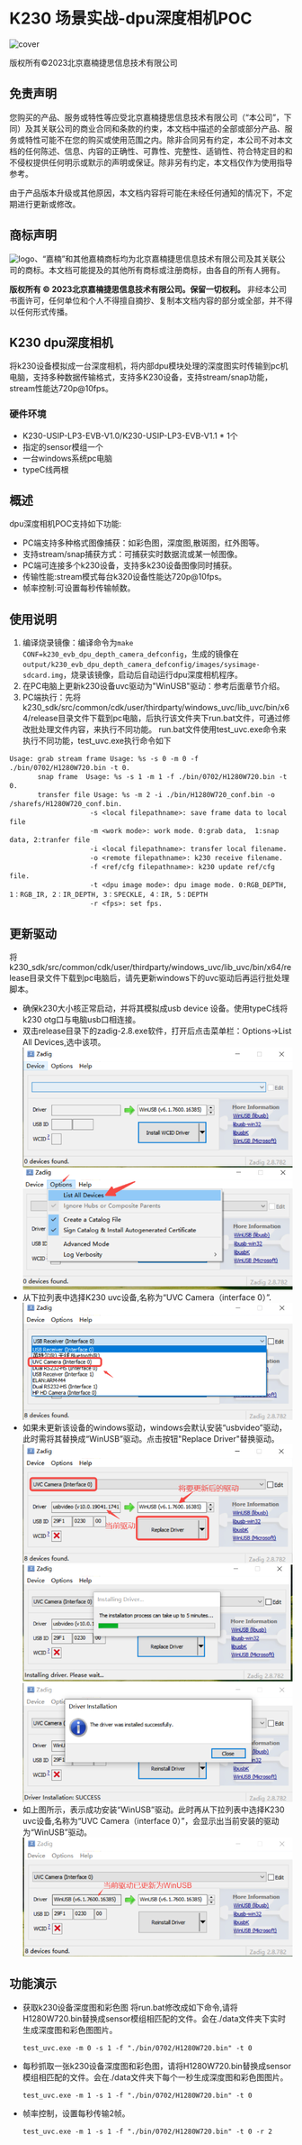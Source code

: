# K230 场景实战-dpu深度相机POC

![cover](images/canaan-cover.png)

版权所有©2023北京嘉楠捷思信息技术有限公司

<div style="page-break-after:always"></div>

## 免责声明

您购买的产品、服务或特性等应受北京嘉楠捷思信息技术有限公司（“本公司”，下同）及其关联公司的商业合同和条款的约束，本文档中描述的全部或部分产品、服务或特性可能不在您的购买或使用范围之内。除非合同另有约定，本公司不对本文档的任何陈述、信息、内容的正确性、可靠性、完整性、适销性、符合特定目的和不侵权提供任何明示或默示的声明或保证。除非另有约定，本文档仅作为使用指导参考。

由于产品版本升级或其他原因，本文档内容将可能在未经任何通知的情况下，不定期进行更新或修改。

## 商标声明

![logo](images/logo.png)、“嘉楠”和其他嘉楠商标均为北京嘉楠捷思信息技术有限公司及其关联公司的商标。本文档可能提及的其他所有商标或注册商标，由各自的所有人拥有。

**版权所有 © 2023北京嘉楠捷思信息技术有限公司。保留一切权利。**
非经本公司书面许可，任何单位和个人不得擅自摘抄、复制本文档内容的部分或全部，并不得以任何形式传播。

<div style="page-break-after:always"></div>

## K230 dpu深度相机

将k230设备模拟成一台深度相机，将内部dpu模块处理的深度图实时传输到pc机电脑，支持多种数据传输格式，支持多K230设备，支持stream/snap功能，stream性能达720p@10fps。

### 硬件环境

- K230-USIP-LP3-EVB-V1.0/K230-USIP-LP3-EVB-V1.1 * 1个
- 指定的sensor模组一个
- 一台windows系统pc电脑
- typeC线两根

## 概述

dpu深度相机POC支持如下功能:

- PC端支持多种格式图像捕获：如彩色图，深度图,散斑图，红外图等。
- 支持stream/snap捕获方式：可捕获实时数据流或某一帧图像。
- PC端可连接多个k230设备，支持多k230设备图像同时捕获。
- 传输性能:stream模式每台k320设备性能达720p@10fps。
- 帧率控制:可设置每秒传输帧数。

## 使用说明

1. 编译烧录镜像：编译命令为`make CONF=k230_evb_dpu_depth_camera_defconfig`，生成的镜像在`output/k230_evb_dpu_depth_camera_defconfig/images/sysimage-sdcard.img`，烧录该镜像，启动后自动运行dpu深度相机程序。
1. 在PC电脑上更新k230设备uvc驱动为"WinUSB"驱动：参考后面章节介绍。
1. PC端执行：先将k230_sdk/src/common/cdk/user/thirdparty/windows_uvc/lib_uvc/bin/x64/release目录文件下载到pc电脑，后执行该文件夹下run.bat文件，可通过修改批处理文件内容，来执行不同功能。
   run.bat文件使用test_uvc.exe命令来执行不同功能，test_uvc.exe执行命令如下

```shell
Usage: grab stream frame Usage: %s -s 0 -m 0 -f ./bin/0702/H1280W720.bin -t 0.
       snap frame  Usage: %s -s 1 -m 1 -f ./bin/0702/H1280W720.bin -t 0.
       transfer file Usage: %s -m 2 -i ./bin/H1280W720_conf.bin -o /sharefs/H1280W720_conf.bin.
                    -s <local filepathname>: save frame data to local file
                    -m <work mode>: work mode. 0:grab data,  1:snap data, 2:tranfer file
                    -i <local filepathname>: transfer local filename.
                    -o <remote filepathname>: k230 receive filename.
                    -f <ref/cfg filepathname>: k230 update ref/cfg file.
                    -t <dpu image mode>: dpu image mode. 0:RGB_DEPTH, 1：RGB_IR, 2：IR_DEPTH, 3：SPECKLE, 4：IR, 5：DEPTH
                    -r <fps>: set fps.
```

## 更新驱动

将k230_sdk/src/common/cdk/user/thirdparty/windows_uvc/lib_uvc/bin/x64/release目录文件下载到pc电脑后，请先更新windows下的uvc驱动后再运行批处理脚本。

- 确保k230大小核正常启动，并将其模拟成usb device 设备。使用typeC线将k230 otg口与电脑usb口相连接。
- 双击release目录下的zadig-2.8.exe软件，打开后点击菜单栏：Options->List All Devices,选中该项。
![dpu](./images/uvc_1.png)
![dpu](./images/uvc_2.png)
- 从下拉列表中选择K230 uvc设备,名称为“UVC Camera（interface 0）”.
![dpu](./images/uvc_3.png)
- 如果未更新该设备的windows驱动，windows会默认安装“usbvideo”驱动，此时需将其替换成“WinUSB”驱动。点击按钮"Replace Driver"替换驱动。
![dpu](./images/uvc_4.png)
![dpu](./images/uvc_5.png)
![dpu](./images/uvc_6.png)
- 如上图所示，表示成功安装“WinUSB”驱动。此时再从下拉列表中选择K230 uvc设备,名称为“UVC Camera（interface 0）”，会显示出当前安装的驱动为“WinUSB”驱动。
![dpu](./images/uvc_7.png)

## 功能演示

- 获取k230设备深度图和彩色图
  将run.bat修改成如下命令,请将H1280W720.bin替换成sensor模组相匹配的文件。会在./data文件夹下实时生成深度图和彩色图图片。

  ```shell
  test_uvc.exe -m 0 -s 1 -f "./bin/0702/H1280W720.bin" -t 0
  ```

- 每秒抓取一张k230设备深度图和彩色图，请将H1280W720.bin替换成sensor模组相匹配的文件。会在./data文件夹下每个一秒生成深度图和彩色图图片。

  ```shell
  test_uvc.exe -m 1 -s 1 -f "./bin/0702/H1280W720.bin" -t 0
  ```

- 帧率控制，设置每秒传输2帧。

  ```shell
  test_uvc.exe -m 1 -s 1 -f "./bin/0702/H1280W720.bin" -t 0 -r 2
  ```
